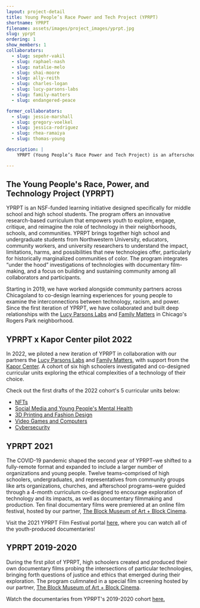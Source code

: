 ```yaml
---
layout: project-detail
title: Young People’s Race Power and Tech Project (YPRPT)
shortname: YPRPT
filename: assets/images/project_images/yprpt.jpg
slug: yprpt
ordering: 1
show_members: 1
collaborators:
  - slug: sepehr-vakil
  - slug: raphael-nash
  - slug: natalie-melo
  - slug: shai-moore
  - slug: ally-reith
  - slug: charles-logan
  - slug: lucy-parsons-labs
  - slug: family-matters
  - slug: endangered-peace

former_collaborators:
  - slug: jessie-marshall
  - slug: gregory-voelkel
  - slug: jessica-rodriguez
  - slug: rhea-ramaiya
  - slug: thomas-young

description: |
    YPRPT (Young People’s Race Power and Tech Project) is an afterschool program co-designed with community partners to engage Chicago youth in critical inquiry around around the complex ethical and political dimensions of technologies. Bringing together civics, computing, and the arts, YPRPT aims to contribute to a reimagining of what “technology learning” is and could be in an era of ubiquitous computing.

---
```


## The Young People's Race, Power, and Technology Project (YPRPT)

YPRPT is an NSF-funded learning initiative designed specifically for middle school and high school students. The program offers an innovative research-based curriculum that empowers youth to explore, engage, critique, and reimagine the role of technology in their neighborhoods, schools, and communities. YPRPT brings together high school and undergraduate students from Northwestern University, educators, community workers, and university researchers to understand the impact, limitations, harms, and possibilities that new technologies offer, particularly for historically marginalized communities of color. The program integrates “under the hood” investigations of technologies with documentary film-making, and a focus on building and sustaining community among all collaborators and participants.

Starting in 2019, we have worked alongside community partners across Chicagoland to co-design learning experiences for young people to examine the interconnections between technology, racism, and power. Since the first iteration of YPRPT, we have collaborated and built deep relationships with the [Lucy Parsons Labs](/partners/#lucy-parsons-labs) and [Family Matters](/partners/#family-matters) in Chicago's Rogers Park neighborhood. 

## YPRPT x Kapor Center pilot 2022
In 2022, we piloted a new iteration of YPRPT in collaboration with our partners the [Lucy Parsons Labs](/partners/#lucy-parsons-labs) and [Family Matters](/partners/#family-matters), with support from the [Kapor Center](/parters/#kapor-center). A cohort of six high schoolers investigated and co-designed curricular units exploring the ethical complexities of a technology of their choice. 

Check out the first drafts of the 2022 cohort's 5 curricular units below:
* <a href = "https://docs.google.com/document/d/e/2PACX-1vShJ1lAyzibi5TrlC5tMopMOlEuf3PRccE-P-QivWa5y8G4dKqpSfDV7a9HlCWNauduPpTLnS9vj7_c/pub" target="_blank">NFTs</a>
* <a href = "https://docs.google.com/document/d/e/2PACX-1vR31xRArHC5o2AT5Vke4rE07JG_4kwZSzBf_Ck7rW54KU8R3ZznQCc0EtX2JPUAQQCeemxEsN7noUiR/pub" target="_blank">Social Media and Young People's Mental Health</a>
* <a href = "https://docs.google.com/document/d/e/2PACX-1vSkC4WpBO-7k4FtdBYC6zCpKTlrnMIb5tZapf5z2WI18z-fmrXkurjpyoE8JsnetSPuB8ZnDiTZlRXl/pub" target="_blank">3D Printing and Fashion Design</a>
* <a href = "https://docs.google.com/document/d/e/2PACX-1vSplvJLCfY3XtqZM81xkPXkMIC2EeXPpHXOdjW-kIWI-BhDvRCckb8rkqveFxsxS6hZ-3khWIRuLv-C/pub" target="_blank">Video Games and Computers</a>
* <a href = "https://docs.google.com/document/d/e/2PACX-1vTRjThuZ_Tyo9WmyD5EJX94IaHvF_wzM1-HNnrSfuMTlc51WHcbNUeiKcjzN4sGrrUBvREOV9C2rSYw/pub" target="_blank">Cybersecurity</a>


## YPRPT 2021
The COVID-19 pandemic shaped the second year of YPRPT–we shifted to a fully-remote format and expanded to include a larger number of organizations and young people. Twelve teams–comprised of high schoolers, undergraduates, and representatives from community groups like arts organizations, churches, and afterschool programs–were guided through a 4-month curriculum co-designed to encourage  exploration of technology and its impacts, as well as documentary filmmaking and production. Ten final documentary films were premiered at an online film festival, hosted by our partner, [The Block Museum of Art + Block Cinema](/partners/#block-museum).  

Visit the 2021 YPRPT Film Festival portal [here](/pages/#yprpt-film-festival-2021), where you can watch all of the youth-produced documentaries!

## YPRPT 2019-2020
During the first pilot of YPRPT, high schoolers created and produced their own documentary films probing the intersections of particular technologies, bringing forth questions of justice and ethics that emerged during their exploration. The program culimnated in a special film screening hosted by our partner, [The Block Museum of Art + Block Cinema](/partners/#block-museum). 

Watch the documentaries from YPRPT's 2019-2020 cohort <a href="https://vimeo.com/showcase/7260847" target="_blank">here.</a>


<!-- In January 2021 YPRPT will launch its second cohort, using lessons learned from the pilot year and re-tooling in the context of COVID and emerging opportunities to expand the reach of the program. We’re expanding the program to include a select number of community orgs and schools from across the Chicago area.

## How will the program work during COVID-19?
Teams will be connected to an online community of youth, activists, artists, and Northwestern student mentors; get access to a research-based curriculum hosted on an online platform; participate in monthly virtual meet-ups, and create an original documentary film exploring critical technology and social justice issues in their neighborhood. Students and community organizations will be able to be part of the program using technology they already have. Access to computers/laptops is also preferred but not required. If there are questions or concerns about technology access, you can contact us. 

## What does the documentary film-making part of the program look like? 
Students will work with their team to learn documentary filmmaking skills. They will be able to use their smartphones, tablets, and computers to record videos, take pictures, and edit. If a team has access to digital cameras, they are welcomed, but not required. The YPRPT will provide teams with audio recording equipment and access to Adobe Premiere CC software licenses. Examples of documentary topics include: telling a story about the role of technology in your lives/neighborhood, exploring the politics of Chicago and technology, social media, etc. At the end of the program, students will have the opportunity to have their films featured in a special screening at the Block Museum at Northwestern University where their films will be viewed by hundreds of viewers. 


## Time/Work Commitment
Teams should expect to commit 2-5 hrs/week from **January 2021 - June 2021**. Below are some expectations as being part of the program: 
* Teams will participate consistently in a self-guided, online YPRPT curriculum which will include required modules to be completed and submitted to program directors at the end of each month. 
* Each organization should have a plan to meet weekly with their teams. For example, your organization should plan a regular date & time (1-2 hours/week) to meet with your student team(s). Mentors will be available to meet with teams at their regular weekly meetings to support with program content & video editing. 
* Teams will have access to office-hours for assistance with the program content and video editing
* Teams will participate in monthly, city-wide virtual meet-ups to learn and connect with other teams 
* Teams will work with their UC Northwestern mentor, along with support from award-winning artists, technologists, and activists, to create an original short documentary exploring the intersections of tech and racial justice. Teams will have access to virtual office-hours with local filmmaker & weekly virtual meetings with their Northwestern Undergraduate Collaborator
* Teams will compete with other teams across the city in a documentary film festival. Best films will be featured in a special screening hosted by the Block Museum at Northwestern University in Summer 2021. 


## Who is this program open to & how can my community organization apply? 

<span class="news">DEADLINE EXTENDED!</span> **Tuesday, December 8th, 2020** 

This program is open to youth-serving community organizations in Chicago & surrounding areas. We are currently accepting applications for community-organizations to participate in YPRPT, which launches virtually in Winter 2021. To participate, community-orgs are required to submit a “youth team.” Each team will consist of 1-2 adult mentors representing the community organization, and 2-5 high school aged youth. 

Applications are due by **Tuesday, December 8th 2020** using <a href="https://forms.gle/ktpok5VMYRcfcS3N9" target="_blank">this application</a>. We also require that you have a list of students in mind for a team since we will be asking you to distribute consent forms among the students. 

**Note**: If teams are not part of a formal community organization, they may still submit an application but there should be an adult mentor who can serve as the Team Lead. For example, an adult mentor can be a teacher or other adult that is willing to serve as the Team Lead for the duration of the program. 

## What does the research part of YPRPT look like? 
Community organizations, team leaders, and students do not need to participate in the research to choose to implement this program or be part of the program. However, those who choose to participate will be compensated for their participation and allowing us to record the program for research purposes. The recordings will help us understand how to best support student learning of complex technical and societal issues.

## Links
* [Documentaries from 2020](/news/2020-06-17-documentary-screenings)
* <a href="https://forms.gle/ktpok5VMYRcfcS3N9" target="_blank">Application Link</a>

 
{:.callout}
> ## YPRPT Project Contacts
> * The TREE Lab & YPRPT Project Team: treelab@northwestern.edu 
> * Professor Sepehr Vakil: sepehr.vakil@northwestern.edu 
> * Professor Raphael Nash: rnash3@depaul.edu


 -->
